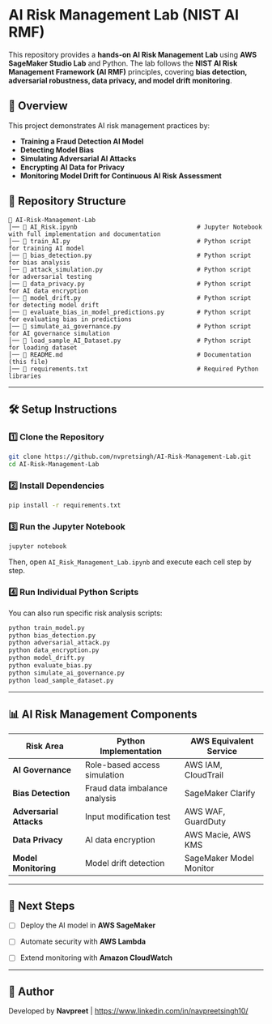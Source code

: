 # AI Risk Management Lab (NIST AI RMF)

This repository provides a **hands-on AI Risk Management Lab** using **AWS SageMaker Studio Lab** and Python. The lab follows the **NIST AI Risk Management Framework (AI RMF)** principles, covering **bias detection, adversarial robustness, data privacy, and model drift monitoring**.

## **📌 Overview**
This project demonstrates AI risk management practices by:
- **Training a Fraud Detection AI Model**
- **Detecting Model Bias**
- **Simulating Adversarial AI Attacks**
- **Encrypting AI Data for Privacy**
- **Monitoring Model Drift for Continuous AI Risk Assessment**

## **📂 Repository Structure**
```
📂 AI-Risk-Management-Lab
│── 📄 AI_Risk.ipynb                                 # Jupyter Notebook with full implementation and documentation
│── 📄 train_AI.py                                   # Python script for training AI model
│── 📄 bias_detection.py                             # Python script for bias analysis
│── 📄 attack_simulation.py                          # Python script for adversarial testing
│── 📄 data_privacy.py                               # Python script for AI data encryption
│── 📄 model_drift.py                                # Python script for detecting model drift
│── 📄 evaluate_bias_in_model_predictions.py         # Python script for evaluating bias in predictions
│── 📄 simulate_ai_governance.py                     # Python script for AI governance simulation
│── 📄 load_sample_AI_Dataset.py                     # Python script for loading dataset
│── 📄 README.md                                     # Documentation (this file)
│── 📄 requirements.txt                              # Required Python libraries
```

---

## **🛠 Setup Instructions**
### **1️⃣ Clone the Repository**
```bash
git clone https://github.com/nvpretsingh/AI-Risk-Management-Lab.git
cd AI-Risk-Management-Lab
```

### **2️⃣ Install Dependencies**
```bash
pip install -r requirements.txt
```

### **3️⃣ Run the Jupyter Notebook**
```bash
jupyter notebook
```
Then, open `AI_Risk_Management_Lab.ipynb` and execute each cell step by step.

### **4️⃣ Run Individual Python Scripts**
You can also run specific risk analysis scripts:
```bash
python train_model.py
python bias_detection.py
python adversarial_attack.py
python data_encryption.py
python model_drift.py
python evaluate_bias.py
python simulate_ai_governance.py
python load_sample_dataset.py
```

---

## **📊 AI Risk Management Components**
| **Risk Area**              | **Python Implementation**          | **AWS Equivalent Service** |
|---------------------------|--------------------------------|--------------------------|
| **AI Governance**         | Role-based access simulation   | AWS IAM, CloudTrail       |
| **Bias Detection**        | Fraud data imbalance analysis  | SageMaker Clarify        |
| **Adversarial Attacks**   | Input modification test       | AWS WAF, GuardDuty       |
| **Data Privacy**          | AI data encryption            | AWS Macie, AWS KMS       |
| **Model Monitoring**      | Model drift detection         | SageMaker Model Monitor  |

---

## **🚀 Next Steps**
- [ ] Deploy the AI model in **AWS SageMaker**
- [ ] Automate security with **AWS Lambda**
- [ ] Extend monitoring with **Amazon CloudWatch**


---

## **📝 Author**
Developed by **Navpreet** | https://www.linkedin.com/in/navpreetsingh10/

